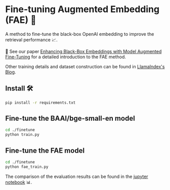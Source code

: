 # Fine-tuning Augmented Embedding (FAE) 🔄

A method to fine-tune the black-box OpenAI embedding to improve the retrieval performance 📈.

📝 See our paper [Enhancing Black-Box Embeddings with Model Augmented Fine-Tuning](https://arxiv.org/pdf/2402.12177) for a detailed introduction to the FAE method.

Other training details and dataset construction can be found in [LlamaIndex's Blog](https://medium.com/llamaindex-blog/fine-tuning-embeddings-for-rag-with-synthetic-data-e534409a3971).

## Install 🛠️ 
```bash
pip install -r requirements.txt
```

## Fine-tune the BAAI/bge-small-en model
```bash
cd ./finetune
python train.py
```

## Fine-tune the FAE model
```bash
cd ./finetune
python fae_train.py
```

The comparison of the evaluation results can be found in the [jupyter notebook](https://github.com/VectifyAI/FAE/blob/main/finetune/eval.ipynb) 📊.
